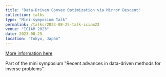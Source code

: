 ```yaml
---
title: "Data-Driven Convex Optimization via Mirror Descent"
collection: talks
type: "Mini-symposium Talk"
permalink: /talks/2023-08-25-talk-iciam23
venue: "ICIAM 2023"
date: 2023-08-25
location: "Tokyo, Japan"
---
```


[More information here](https://iciam2023.org/registered_data?id=00184#01555)

Part of the mini symposium &quot;Recent advances in data-driven methods for inverse problems”.
